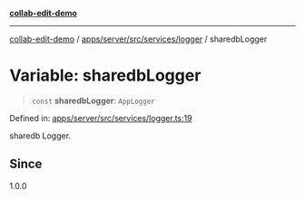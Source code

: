 [**collab-edit-demo**](../../../../../../README.md)

***

[collab-edit-demo](../../../../../../README.md) / [apps/server/src/services/logger](../README.md) / sharedbLogger

# Variable: sharedbLogger

> `const` **sharedbLogger**: `AppLogger`

Defined in: [apps/server/src/services/logger.ts:19](https://github.com/austyle-io/pub-sub-demo/blob/00b2f1e9b947d5e964db5c3be9502513c4374263/apps/server/src/services/logger.ts#L19)

sharedb Logger.

## Since

1.0.0
